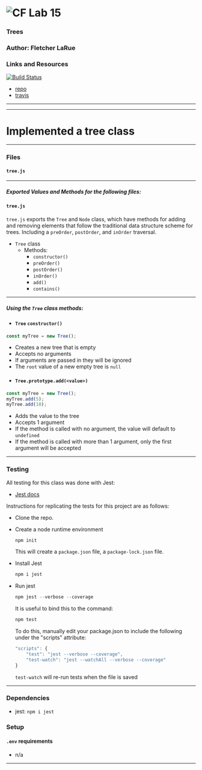 ![CF](http://i.imgur.com/7v5ASc8.png) Lab 15
=================================================

### Trees

### Author: Fletcher LaRue

### Links and Resources

[![Build Status](https://www.travis-ci.com/asdFletcher/data-structures-and-algorithms.svg?branch=master)](https://www.travis-ci.com/asdFletcher/data-structures-and-algorithms)

* [repo](https://github.com/asdFletcher/data-structures-and-algorithms/tree/master/code-challenges/llMerge)
* [travis](https://www.travis-ci.com/asdFletcher/data-structures-and-algorithms)

--- 

---

# Implemented a tree class


---
### Files
#### `tree.js`

---
##### Exported Values and Methods for the following files:

#### `tree.js`
`tree.js` exports the `Tree` and `Node` class, which have methods for adding and removing elements that follow the traditional data structure scheme for trees. Including a `preOrder`, `postOrder`, and `inOrder` traversal.


* `Tree` class
    * Methods:
        * `constructor()`
        * `preOrder()`
        * `postOrder()`
        * `inOrder()`
        * `add()`
        * `contains()`

---

##### Using the `Tree` class methods:

- #### `Tree` `constructor()`
```JavaScript
const myTree = new Tree();
```
* Creates a new tree that is empty
* Accepts no arguments
* If arguments are passed in they will be ignored
* The `root` value of a new empty tree is `null`

- #### `Tree.prototype.add(<value>)`
```JavaScript
const myTree = new Tree();
myTree.add(5);
myTree.add(10);
```
* Adds the value to the tree
* Accepts 1 argument
* If the method is called with no argument, the value will default to `undefined`
* If the method is called with more than 1 argument, only the first argument will be accepted


---

### Testing

All testing for this class was done with Jest: 
* [Jest docs](https://jestjs.io/docs/en/getting-started)

Instructions for replicating the tests for this project are as follows:

* Clone the repo.
* Create a node runtime environment

    ```JavaScript
    npm init
    ```
    This will create a `package.json` file, a `package-lock.json` file.

* Install Jest

    ```JavaScript
    npm i jest
    ```
* Run jest
    ```JavaScript
    npm jest --verbose --coverage
    ```
    It is useful to bind this to the command:
    ```JavaScript
    npm test
    ```
    To do this, manually edit your package.json to include the following under the "scripts" attribute:
    ```Javascript
    "scripts": {
        "test": "jest --verbose --coverage",
        "test-watch": "jest --watchAll --verbose --coverage"
    }
    ```
    `test-watch` will re-run tests when the file is saved


---

### Dependencies

* jest: `npm i jest`


### Setup
#### `.env` requirements
* n/a

--- 
